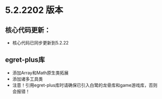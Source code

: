 # 5.2.2202 版本

## 核心代码更新：
* 核心代码已同步更新到5.2.22

## egret-plus库
* 添加Array和Math原生类拓展
* 添加诸多工具类
* 注意！引用egret-plus库时请确保已引入白鹭的龙骨库和game游戏库，否则会报错！